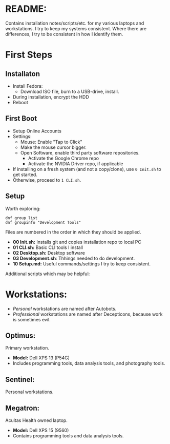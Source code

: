 # README:

Contains installation notes/scripts/etc. for my various laptops and 
workstations. I try to keep my systems consistent. Where there are differences,
I try to be consistent in how I identify them.

# First Steps

## Installaton
- Install Fedora:
    - Download ISO file, burn to a USB-drive, install.
- During installation, encrypt the HDD
- Reboot

## First Boot
- Setup Online Accounts
- Settings:
    - Mouse: Enable "Tap to Click"
    - Make the mouse cursor bigger.
    - Open Software, enable third party software repositories.
        - Activate the Google Chrome repo
        - Activate the NVIDIA Driver repo, if applicable
- If installing on a fresh system (and not a copy/clone), use `0 Init.sh` to
  get started.
- Otherwise, proceed to `1 CLI.sh`.

## Setup

Worth exploring:

```
dnf group list
dnf groupinfo "Development Tools"
```

Files are numbered in the order in which they should be applied.

- **00 Init.sh:** Installs git and copies installation repo to local PC
- **01 CLI.sh:** Basic CLI tools I install
- **02 Desktop.sh:** Desktop software
- **03 Development.sh**: Thhings needed to do development.
- **10 Setup.md:** Useful commands/settings I try to keep consistent.

Additional scripts which may be helpful:

# Workstations:

- *Personal* workstations are named after Autobots.
- *Professional* workstations are named after Decepticons, because work is 
sometimes evil.

## Optimus: 

Primary workstation.

- **Model:** Dell XPS 13 (P54G)
- Includes programming tools, data analysis tools, and photography
  tools.

## Sentinel:

Personal workstations.

## Megatron:

Acuitas Health owned laptop.

- **Model:** Dell XPS 15 (9560)
- Contains programming tools and data analysis tools.
